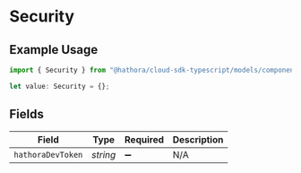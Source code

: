 # Security

## Example Usage

```typescript
import { Security } from "@hathora/cloud-sdk-typescript/models/components";

let value: Security = {};
```

## Fields

| Field              | Type               | Required           | Description        |
| ------------------ | ------------------ | ------------------ | ------------------ |
| `hathoraDevToken`  | *string*           | :heavy_minus_sign: | N/A                |